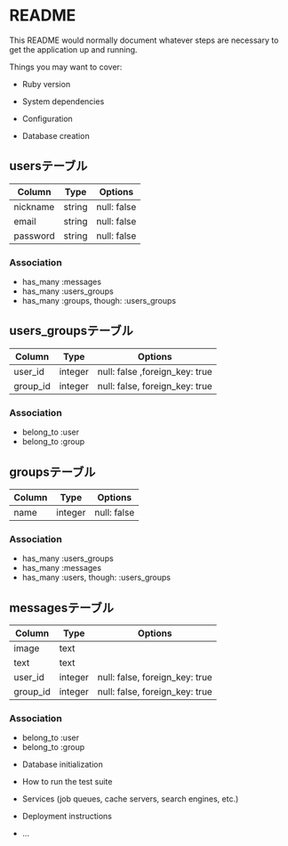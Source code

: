 # README

This README would normally document whatever steps are necessary to get the
application up and running.

Things you may want to cover:

* Ruby version

* System dependencies

* Configuration

* Database creation
## usersテーブル
|Column|Type|Options|
|------|----|-------|
|nickname|string|null: false|
|email|string|null: false|
|password|string|null: false|
### Association
- has_many :messages
- has_many :users_groups
- has_many :groups, though: :users_groups

## users_groupsテーブル
|Column|Type|Options|
|------|----|-------|
|user_id|integer|null: false ,foreign_key: true|
|group_id|integer|null: false, foreign_key: true|
### Association
- belong_to :user
- belong_to :group

## groupsテーブル
|Column|Type|Options|
|------|----|-------|
|name|integer|null: false|
### Association
- has_many :users_groups
- has_many :messages
- has_many :users, though: :users_groups

## messagesテーブル
|Column|Type|Options|
|------|----|-------|
|image|text|
|text|text|
|user_id|integer|null: false, foreign_key: true|
|group_id|integer|null: false, foreign_key: true|

### Association
- belong_to :user
- belong_to :group


* Database initialization

* How to run the test suite

* Services (job queues, cache servers, search engines, etc.)

* Deployment instructions

* ...
